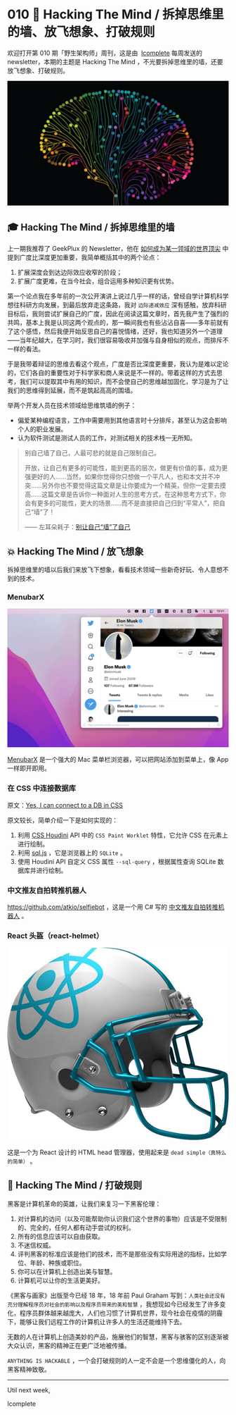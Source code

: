 # 010 🚀 Hacking The Mind / 拆掉思维里的墙、放飞想象、打破规则

欢迎打开第 010 期「野生架构师」周刊，这是由  [lcomplete](https://twitter.com/lcomplete_wild) 每周发送的 newsletter，本期的主题是 Hacking The Mind ，不光要拆掉思维里的墙，还要放飞想象、打破规则。

![hackingthemind](./010/hackingthemind.jpeg)

## 🎓 Hacking The Mind / 拆掉思维里的墙

上一期我推荐了 GeekPlux 的 Newsletter，他在 [如何成为某一领域的世界顶尖](https://geekplux.com/newsletters/5) 中提到广度比深度更加重要，我简单概括其中的两个论点：

1. 扩展深度会到达边际效应收窄的阶段；
2. 扩展广度更难，在当今社会，组合运用多种知识更有优势。

第一个论点我在多年前的一次公开演讲上说过几乎一样的话，曾经自学计算机科学想往科研方向发展，到最后放弃走这条路，我对 `边际递减效应` 深有感触，放弃科研目标后，我则尝试扩展自己的广度，因此在阅读这篇文章时，首先我产生了强烈的共鸣，基本上我是认同这两个观点的，那一瞬间我也有些沾沾自喜——多年前就有了这个感悟，然后我便开始反思自己的喜悦情绪，还好，我也知道另外一个道理——当年纪越大，在学习时，我们很容易吸收并加强与自身相似的观点，而排斥不一样的看法。

于是我带着辩证的思维去看这个观点，广度是否比深度更重要，我认为是难以定论的，它们各自的重要性对于科学家和商人来说是不一样的。带着这样的方式去思考，我们可以提取其中有用的知识，而不会使自己的思维越加固化，学习是为了让我们的思维得到延展，而不是筑起高高的围墙。

举两个开发人员在技术领域给思维筑墙的例子：

- 偏爱某种编程语言，工作中需要用到其他语言时十分排斥，甚至认为这会影响个人的职业发展。
- 认为软件测试是测试人员的工作，对测试相关的技术栈一无所知。

> 别自己墙了自己，人最可悲的就是自己限制自己。
>
> 开放，让自己有更多的可能性，能到更高的层次，做更有价值的事，成为更强更好的人……当然，如果你觉得你只想做一个平凡人，也和本文并不冲突……另外你也不要觉得这篇文章是让你要成为一个精英，但你一定要去摸高……这篇文章是告诉你一种面对人生的思考方式，在这种思考方式下，你会有更多的可能性，更大的场景……而不是直接把自己归到“平常人”，把自己“墙”了！
>
> —— 左耳朵耗子：[别让自己“墙”了自己](https://coolshell.cn/articles/20276.html)

## 💥 Hacking The Mind / 放飞想象

拆掉思维里的墙以后我们来放飞下想象，看看技术领域一些新奇好玩、令人意想不到的技术。

### MenubarX

![MenubarX](./010/menubarx.jpeg)

[MenubarX](https://menubarx.app/) 是一个强大的 Mac 菜单栏浏览器，可以把网站添加到菜单上，像 App 一样即开即用。

### 在 CSS 中连接数据库

原文：[Yes, I can connect to a DB in CSS](https://www.leemeichin.com/posts/yes-i-can-connect-to-a-db-in-css.html)

原文较长，简单介绍一下是如何实现的：

1. 利用 [CSS Houdini](https://developer.mozilla.org/en-US/docs/Web/Guide/Houdini) API 中的 `CSS Paint Worklet` 特性，它允许 CSS 在元素上进行绘制。
2. 利用 [sql.js](https://github.com/sql-js/sql.js) ，它是浏览器上的 `SQLite` 。
3. 使用 Houdini API 自定义 CSS 属性 `--sql-query` ，根据属性查询 SQLite 数据库并进行绘制。

### 中文推友自拍转推机器人

<https://github.com/atkio/selfiebot> ，这是一个用 C# 写的 [中文推友自拍转推机器人](https://twitter.com/ratkio) 。

### React 头盔（react-helmet）

![React-helmet](./010/react-helmet.jpeg)

这是一个为 React 设计的 HTML head 管理器，使用起来是 `dead simple（真特么的简单）` 。

## 🚀 Hacking The Mind / 打破规则

黑客是计算机革命的英雄，让我们来复习一下黑客伦理：

1. 对计算机的访问（以及可能帮助你认识我们这个世界的事物）应该是不受限制的、完全的，任何人都有动手尝试的权利。
2. 所有的信息应该可以自由获取。
3. 不迷信权威。
4. 评判黑客的标准应该是他们的技术，而不是那些没有实际用途的指标，比如学位、年龄、种族或职位。
5. 你可以在计算机上创造出美与智慧。
6. 计算机可以让你的生活更美好。

《黑客与画家》出版至今已经 18 年，18 年前 Paul Graham 写到：`人类社会还没有充分理解程序员对社会的影响以及程序员带来的美和智慧` ，我想现如今已经发生了许多变化，程序员群体越来越庞大，人们也习惯了计算机世界，现今社会在疫情的阴霾下，能够让我们远程工作的计算机让许多人的生活还能维持下去。

无数的人在计算机上创造美妙的产品，施展他们的智慧，黑客与骇客的区别逐渐被大众认识，黑客的精神正在更广泛地被传播。

`ANYTHING IS HACKABLE` ，一个会打破规则的人一定不会是一个思维僵化的人，向黑客精神致敬。

---

Util next week,

lcomplete
